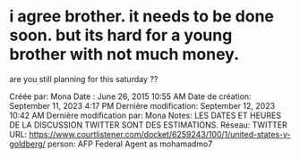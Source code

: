 # i agree brother. it needs to be done soon. but its hard for a young brother with not much money.
are you still planning for this saturday ??

Créée par: Mona
Date : June 26, 2015 10:55 AM
Date de création: September 11, 2023 4:17 PM
Dernière modification: September 12, 2023 10:42 AM
Dernière modification par: Mona
Notes: LES DATES ET HEURES DE LA DISCUSSION TWITTER SONT DES ESTIMATIONS.
Réseau: TWITTER
URL: https://www.courtlistener.com/docket/6259243/100/1/united-states-v-goldberg/
person: AFP Federal Agent as mohamadmo7